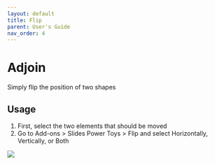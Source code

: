 ```yaml
---
layout: default
title: Flip
parent: User's Guide
nav_order: 4
---
```


# Adjoin

Simply flip the position of two shapes

## Usage

1. First, select the two elements that should be moved
1. Go to Add-ons > Slides Power Toys > Flip and select Horizontally, Vertically, or Both

![](../../assets/flip.gif)